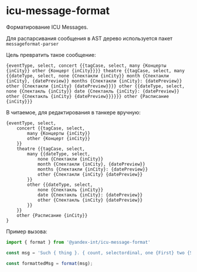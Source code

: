 # icu-message-format
Форматирование ICU Messages.

Для распарсивания сообщения в AST дерево
используется пакет `messageformat-parser`

Цель превратить такое сообщение:
```
{eventType, select, concert {{tagCase, select, many {Концерты {inCity}} other {Концерт {inCity}}}} theatre {{tagCase, select, many {{dateType, select, none {Спектакли {inCity}} month {Спектакли {inCity}, {datePreview}} months {Спектакли {inCity}: {datePreview}} other {Спектакли {inCity} {datePreview}}}} other {{dateType, select, none {Спектакль {inCity}} date {Спектакль {inCity}: {datePreview}} other {Спектакль {inCity} {datePreview}}}}}} other {Расписание {inCity}}}
```

В читаемое, для редактирования в танкере вручную:
```
{eventType, select,
    concert {{tagCase, select,
        many {Концерты {inCity}}
        other {Концерт {inCity}}
    }}
    theatre {{tagCase, select,
        many {{dateType, select,
            none {Спектакли {inCity}}
            month {Спектакли {inCity}, {datePreview}}
            months {Спектакли {inCity}: {datePreview}}
            other {Спектакли {inCity} {datePreview}}
        }}
        other {{dateType, select,
            none {Спектакль {inCity}}
            date {Спектакль {inCity}: {datePreview}}
            other {Спектакль {inCity} {datePreview}}
        }}
    }}
    other {Расписание {inCity}}
}
```

Пример вызова:
```ts
import { format } from '@yandex-int/icu-message-format'

const msg = 'Such { thing }. { count, selectordinal, one {First} two {Second} few {Third} other {#th} } word.'

const formattedMsg = format(msg);
```
